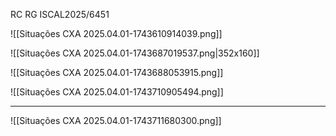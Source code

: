 RC RG ISCAL2025/6451



![[Situações CXA 2025.04.01-1743610914039.png]]



![[Situações CXA 2025.04.01-1743687019537.png|352x160]]


![[Situações CXA 2025.04.01-1743688053915.png]]


![[Situações CXA 2025.04.01-1743710905494.png]]


---

![[Situações CXA 2025.04.01-1743711680300.png]]

